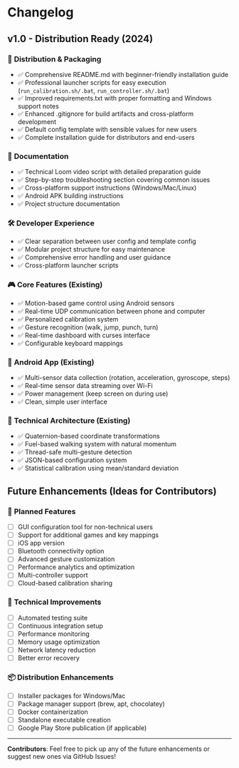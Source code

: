 # Changelog

## v1.0 - Distribution Ready (2024)

### 🎯 **Distribution & Packaging**
- ✅ Comprehensive README.md with beginner-friendly installation guide
- ✅ Professional launcher scripts for easy execution (`run_calibration.sh/.bat`, `run_controller.sh/.bat`)
- ✅ Improved requirements.txt with proper formatting and Windows support notes
- ✅ Enhanced .gitignore for build artifacts and cross-platform development
- ✅ Default config template with sensible values for new users
- ✅ Complete installation guide for distributors and end-users

### 📖 **Documentation**
- ✅ Technical Loom video script with detailed preparation guide
- ✅ Step-by-step troubleshooting section covering common issues
- ✅ Cross-platform support instructions (Windows/Mac/Linux)
- ✅ Android APK building instructions
- ✅ Project structure documentation

### 🛠️ **Developer Experience**
- ✅ Clear separation between user config and template config
- ✅ Modular project structure for easy maintenance
- ✅ Comprehensive error handling and user guidance
- ✅ Cross-platform launcher scripts

### 🎮 **Core Features** (Existing)
- ✅ Motion-based game control using Android sensors
- ✅ Real-time UDP communication between phone and computer
- ✅ Personalized calibration system
- ✅ Gesture recognition (walk, jump, punch, turn)
- ✅ Real-time dashboard with curses interface
- ✅ Configurable keyboard mappings

### 📱 **Android App** (Existing)
- ✅ Multi-sensor data collection (rotation, acceleration, gyroscope, steps)
- ✅ Real-time sensor data streaming over Wi-Fi
- ✅ Power management (keep screen on during use)
- ✅ Clean, simple user interface

### 🧮 **Technical Architecture** (Existing)
- ✅ Quaternion-based coordinate transformations
- ✅ Fuel-based walking system with natural momentum
- ✅ Thread-safe multi-gesture detection
- ✅ JSON-based configuration system
- ✅ Statistical calibration using mean/standard deviation

## Future Enhancements (Ideas for Contributors)

### 🎯 **Planned Features**
- [ ] GUI configuration tool for non-technical users
- [ ] Support for additional games and key mappings
- [ ] iOS app version
- [ ] Bluetooth connectivity option
- [ ] Advanced gesture customization
- [ ] Performance analytics and optimization
- [ ] Multi-controller support
- [ ] Cloud-based calibration sharing

### 🔧 **Technical Improvements**
- [ ] Automated testing suite
- [ ] Continuous integration setup
- [ ] Performance monitoring
- [ ] Memory usage optimization
- [ ] Network latency reduction
- [ ] Better error recovery

### 📦 **Distribution Enhancements**
- [ ] Installer packages for Windows/Mac
- [ ] Package manager support (brew, apt, chocolatey)
- [ ] Docker containerization
- [ ] Standalone executable creation
- [ ] Google Play Store publication (if applicable)

---

**Contributors**: Feel free to pick up any of the future enhancements or suggest new ones via GitHub Issues!
